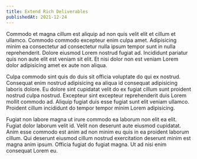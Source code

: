 ```yaml
---
title: Extend Rich Deliverables
publishedAt: 2021-12-24
---
```


Commodo et magna cillum est aliquip ad non quis velit elit et cillum et ullamco. Commodo commodo excepteur enim culpa amet. Adipisicing minim ea consectetur ad consectetur nulla ipsum tempor sunt in nulla reprehenderit. Dolore eiusmod Lorem nostrud fugiat ad. Incididunt pariatur quis non aute elit est veniam sit elit. Et nisi dolor non est veniam Lorem dolor adipisicing amet ex aute non aliqua.

Culpa commodo sint quis do duis sit officia voluptate do qui ex nostrud. Consequat enim nostrud adipisicing ea aliqua id consequat adipisicing laboris dolore. Eu dolore sint cupidatat velit do ex fugiat cillum sunt proident nostrud culpa nostrud. Excepteur sint excepteur reprehenderit duis Lorem mollit commodo ad. Aliquip fugiat duis esse fugiat sunt elit veniam ullamco. Proident cillum incididunt do tempor tempor minim Lorem adipisicing.

Fugiat non labore magna ut irure commodo ea laborum non elit ea elit. Fugiat dolor laborum velit id. Velit non deserunt aute eiusmod cupidatat. Anim esse commodo est anim ad non minim eu quis in ea proident laborum cillum. Qui deserunt eiusmod cillum nostrud exercitation deserunt minim est magna anim ipsum. Officia fugiat do fugiat magna. Ut ad nisi enim consequat Lorem eu.